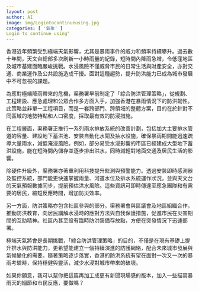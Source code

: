 ```yaml
---
layout: post
author: AI
image: img/Logintocontinueusing.jpg
categories: [ '氣象' ]
Login to continue using"
---
```

香港近年頻繁受到極端天氣影響，尤其是暴雨事件的威力和頻率持續攀升。過去數十年間，天文台總部多次刷新一小時雨量的紀錄，短時間內降雨急增，令低窪地區及城市基建面臨嚴峻挑戰。水浸風險不僅威脅市民的日常生活與財產安全，亦對交通、商業運作及公共設施造成干擾。面對這種趨勢，提升防洪能力已成為城市發展中不可忽視的課題。

為應對極端降雨帶來的危機，渠務署早前制定了「綜合防洪管理策略」，從規劃、工程建設、應急處理和公眾合作多方面入手，加強香港在暴雨情況下的防洪韌性。此策略並非單一工程項目，而是一套跨部門、跨領域的整體方案，目的在於針對不同區域的地勢特點和人口密度，採取最有效的防浸措施。

在工程層面，渠務署正推行一系列雨水排放系統的改善計劃，包括加大主要排水管道的容量、建設地下蓄洪池、安裝自動化水閘及抽水設施，確保暴雨期間能迅速疏導大量雨水，減低淹浸風險。例如，部分易受水浸影響的市區已經建成大型地下蓄洪設施，能在短時間內儲存並逐步排出洪水，同時減輕對地面交通及居民生活的影響。

除硬件升級外，渠務署亦著重利用科技提升監測與預警能力。透過安裝即時感測器及監控系統，部門能更快速掌握雨量、河道水位及排水系統運作狀況，並與天文台的天氣預報數據同步，提前預估洪水風險。這些資訊可即時傳達至應急團隊和有需要的居民，縮短反應時間，增加防災效率。

另一方面，防洪策略亦包含社區參與的部分。渠務署會與區議會及地區組織合作，推動防洪教育，向居民講解水浸時的應對方法與自我保護措施，促進市民在災害期間的互助精神。社區內甚至設有臨時防洪裝備存放點，方便在突發情況下迅速部署。

極端天氣將會是長期挑戰，「綜合防洪管理策略」的目的，不僅是在現有基礎上提升排水與防洪能力，更希望能建立一個持續演進的防護網絡，配合未來城市發展與氣候變化的需要。隨著策略逐步落實，香港的防洪系統有望在面對一次又一次的暴雨考驗時，保持穩健與靈活，減少水浸對城市帶來的破壞。  

如果你願意，我可以幫你把這篇再加工成更有新聞現場感的版本，加入一些描寫暴雨天的細節和市民反應，要做嗎？